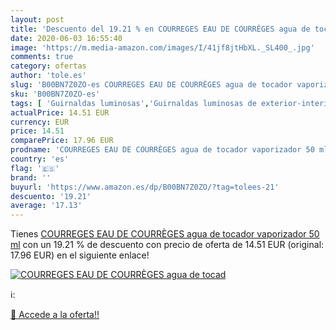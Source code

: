 ```yaml
---
layout: post
title: 'Descuento del 19.21 % en COURREGES EAU DE COURRÈGES agua de tocad'
date: 2020-06-03 16:55:40
image: 'https://m.media-amazon.com/images/I/41jf8jtHbXL._SL400_.jpg'
comments: true
category: ofertas
author: 'tole.es'
slug: 'B00BN7Z0ZO-es COURREGES EAU DE COURRÈGES agua de tocador vaporizador 50 ml'
sku: 'B00BN7Z0ZO-es'
tags: [ 'Guirnaldas luminosas','Guirnaldas luminosas de exterior-interior','Iluminación','agua','de','tocador', ]
actualPrice: 14.51 EUR
currency: EUR
price: 14.51
comparePrice: 17.96 EUR
prodname: 'COURREGES EAU DE COURRÈGES agua de tocador vaporizador 50 ml'
country: 'es'
flag: '🇪🇸'
brand: ''
buyurl: 'https://www.amazon.es/dp/B00BN7Z0ZO/?tag=tolees-21'
descuento: '19.21'
average: '17.13'
---
```


Tienes [COURREGES EAU DE COURRÈGES agua de tocador vaporizador 50 ml](https://www.amazon.es/dp/B00BN7Z0ZO/?tag=tolees-21) con un 19.21 % de descuento con precio de oferta de 14.51 EUR (original: 17.96 EUR) en el siguiente enlace!

[![COURREGES EAU DE COURRÈGES agua de tocad](https://m.media-amazon.com/images/I/41jf8jtHbXL._SL400_.jpg)](https://www.amazon.es/dp/B00BN7Z0ZO/?tag=tolees-21)

ℹ️:


[🛒 Accede a la oferta!!](https://www.amazon.es/dp/B00BN7Z0ZO/?tag=tolees-21)
